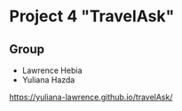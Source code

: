 # Project 4 "TravelAsk"

## Group 

- Lawrence Hebia
- Yuliana Hazda

https://yuliana-lawrence.github.io/travelAsk/